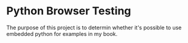 # Python Browser Testing

The purpose of this project is to determin whether it's possible to use embedded python for examples in my book.
